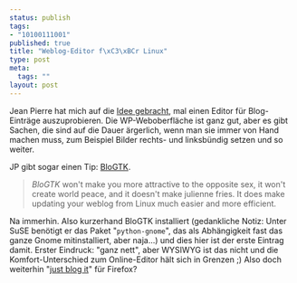 ```yaml
--- 
status: publish
tags: 
- "10100111001"
published: true
title: "Weblog-Editor f\xC3\xBCr Linux"
type: post
meta: 
  tags: ""
layout: post
---
```

Jean Pierre hat mich auf die <a href="http://blog.jeanpierre.de/archives/2005/01/bei_jarn_habe_i.html">Idee gebracht</a>, mal einen Editor f&#xFC;r Blog-Eintr&#xE4;ge auszuprobieren. Die WP-Weboberfl&#xE4;che ist ganz gut, aber es gibt Sachen, die sind auf die Dauer &#xE4;rgerlich, wenn man sie immer von Hand machen muss, zum Beispiel Bilder rechts- und linksb&#xFC;ndig setzen und so weiter.

JP gibt sogar einen Tip: <a href="http://blogtk.sourceforge.net" target="">BloGTK</a>.
<blockquote><i>BloGTK</i> won't make you more attractive to the opposite sex, it won't create world peace, and it doesn't make julienne fries. It does make updating your weblog from Linux much easier and more efficient.</blockquote>
Na immerhin.
<!--more--><!--adsense-->
Also kurzerhand BloGTK installiert (gedankliche Notiz: Unter SuSE ben&#xF6;tigt er das Paket "<code>python-gnome</code>", das als Abh&#xE4;ngigkeit fast das ganze Gnome mitinstalliert, aber naja...) und dies hier ist der erste Eintrag damit. Erster Eindruck: "ganz nett", aber WYSIWYG ist das nicht und die Komfort-Unterschied zum Online-Editor h&#xE4;lt sich in Grenzen ;) Also doch weiterhin "<a href="http://blog.warmbrain.com/justblogit/">just blog it</a>" f&#xFC;r Firefox?
